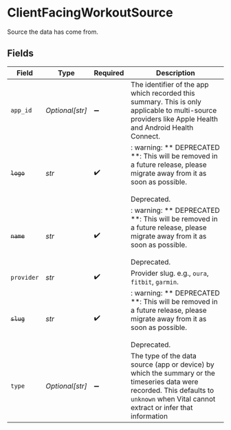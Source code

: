 # ClientFacingWorkoutSource

Source the data has come from.


## Fields

| Field                                                                                                                                                                                 | Type                                                                                                                                                                                  | Required                                                                                                                                                                              | Description                                                                                                                                                                           |
| ------------------------------------------------------------------------------------------------------------------------------------------------------------------------------------- | ------------------------------------------------------------------------------------------------------------------------------------------------------------------------------------- | ------------------------------------------------------------------------------------------------------------------------------------------------------------------------------------- | ------------------------------------------------------------------------------------------------------------------------------------------------------------------------------------- |
| `app_id`                                                                                                                                                                              | *Optional[str]*                                                                                                                                                                       | :heavy_minus_sign:                                                                                                                                                                    | The identifier of the app which recorded this summary. This is only applicable to multi-source providers like Apple Health and Android Health Connect.                                |
| ~~`logo`~~                                                                                                                                                                            | *str*                                                                                                                                                                                 | :heavy_check_mark:                                                                                                                                                                    | : warning: ** DEPRECATED **: This will be removed in a future release, please migrate away from it as soon as possible.<br/><br/>Deprecated.                                          |
| ~~`name`~~                                                                                                                                                                            | *str*                                                                                                                                                                                 | :heavy_check_mark:                                                                                                                                                                    | : warning: ** DEPRECATED **: This will be removed in a future release, please migrate away from it as soon as possible.<br/><br/>Deprecated.                                          |
| `provider`                                                                                                                                                                            | *str*                                                                                                                                                                                 | :heavy_check_mark:                                                                                                                                                                    | Provider slug. e.g., `oura`, `fitbit`, `garmin`.                                                                                                                                      |
| ~~`slug`~~                                                                                                                                                                            | *str*                                                                                                                                                                                 | :heavy_check_mark:                                                                                                                                                                    | : warning: ** DEPRECATED **: This will be removed in a future release, please migrate away from it as soon as possible.<br/><br/>Deprecated.                                          |
| `type`                                                                                                                                                                                | *Optional[str]*                                                                                                                                                                       | :heavy_minus_sign:                                                                                                                                                                    | The type of the data source (app or device) by which the summary or the timeseries data were recorded. This defaults to `unknown` when Vital cannot extract or infer that information |